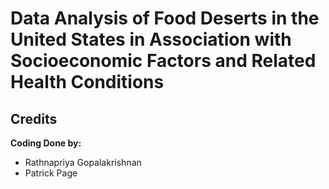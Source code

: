# Data Analysis of Food Deserts in the United States in Association with Socioeconomic Factors and Related Health Conditions

## Credits
**Coding Done by:**  

- Rathnapriya Gopalakrishnan  
- Patrick Page

